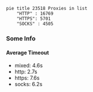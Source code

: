 
```mermaid
pie title 23518 Proxies in list
    "HTTP" : 16769
    "HTTPS": 5701
    "SOCKS" : 4505
```

### Some Info
#### Average Timeout

- mixed: 4.6s
- http: 2.7s
- https: 7.6s
- socks: 6.2s